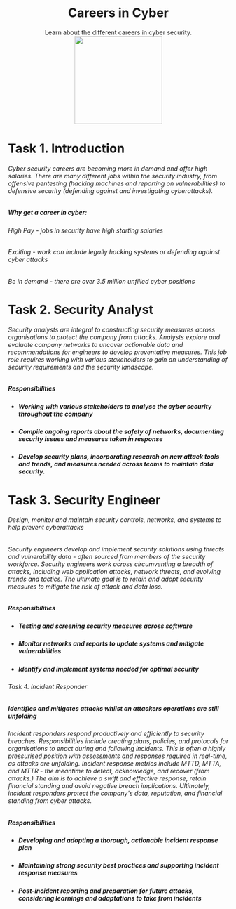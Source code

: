 # <div align="center">Careers in Cyber</div>
<div align="center">Learn about the different careers in cyber security.
</div>

<div align="center">
  <img src="https://github.com/user-attachments/assets/fe474298-e068-4485-81f3-47d8117eafab" height="200px"></img>
</div>

# Task 1. Introduction

###### Cyber security careers are becoming more in demand and offer high salaries. There are many different jobs within the security industry, from offensive pentesting (hacking machines and reporting on vulnerabilities) to defensive security (defending against and investigating cyberattacks).

##### Why get a career in cyber:

###### High Pay - jobs in security have high starting salaries
###### Exciting - work can include legally hacking systems or defending against cyber attacks
###### Be in demand - there are over 3.5 million unfilled cyber positions

# Task 2. Security Analyst

###### Security analysts are integral to constructing security measures across organisations to protect the company from attacks. Analysts explore and evaluate company networks to uncover actionable data and recommendations for engineers to develop preventative measures. This job role requires working with various stakeholders to gain an understanding of security requirements and the security landscape.

##### Responsibilities
* ##### Working with various stakeholders to analyse the cyber security throughout the company
* ##### Compile ongoing reports about the safety of networks, documenting security issues and measures taken in response
* ##### Develop security plans, incorporating research on new attack tools and trends, and measures needed across teams to maintain data security.

# Task 3. Security Engineer

###### Design, monitor and maintain security controls, networks, and systems to help prevent cyberattacks

###### Security engineers develop and implement security solutions using threats and vulnerability data - often sourced from members of the security workforce. Security engineers work across circumventing a breadth of attacks, including web application attacks, network threats, and evolving trends and tactics. The ultimate goal is to retain and adopt security measures to mitigate the risk of attack and data loss.

##### Responsibilities
* ##### Testing and screening security measures across software
* ##### Monitor networks and reports to update systems and mitigate vulnerabilities
* ##### Identify and implement systems needed for optimal security



###### Task 4. Incident Responder

##### Identifies and mitigates attacks whilst an attackers operations are still unfolding

###### Incident responders respond productively and efficiently to security breaches. Responsibilities include creating plans, policies, and protocols for organisations to enact during and following incidents. This is often a highly pressurised position with assessments and responses required in real-time, as attacks are unfolding. Incident response metrics include MTTD, MTTA, and MTTR - the meantime to detect, acknowledge, and recover (from attacks.) The aim is to achieve a swift and effective response, retain financial standing and avoid negative breach implications. Ultimately, incident responders protect the company's data, reputation, and financial standing from cyber attacks.

##### Responsibilities
* ##### Developing and adopting a thorough, actionable incident response plan
* ##### Maintaining strong security best practices and supporting incident response measures
* ##### Post-incident reporting and preparation for future attacks, considering learnings and adaptations to take from incidents
